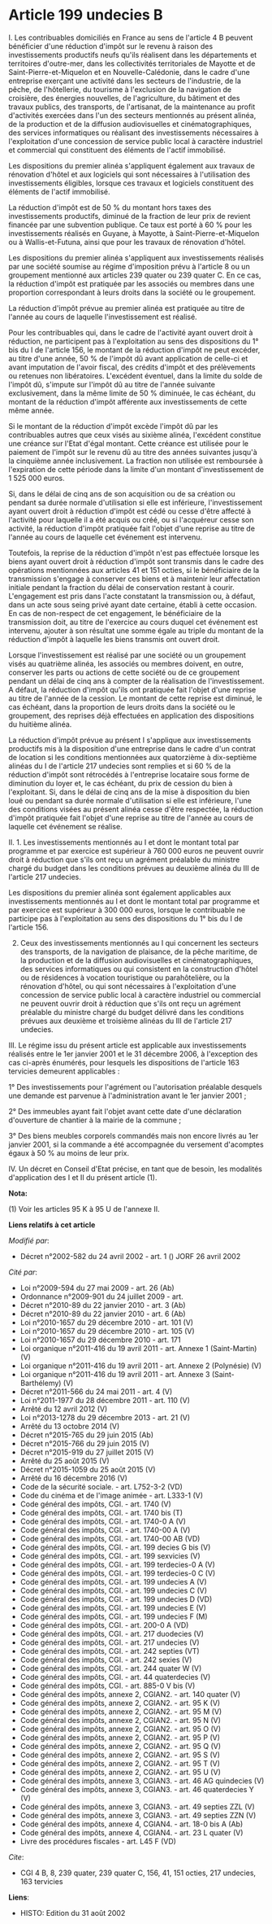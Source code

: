 # Article 199 undecies B

I. Les contribuables domiciliés en France au sens de l'article 4 B peuvent bénéficier d'une réduction d'impôt sur le revenu à
raison des investissements productifs neufs qu'ils réalisent dans les départements et territoires d'outre-mer, dans les
collectivités territoriales de Mayotte et de Saint-Pierre-et-Miquelon et en Nouvelle-Calédonie, dans le cadre d'une
entreprise exerçant une activité dans les secteurs de l'industrie, de la pêche, de l'hôtellerie, du tourisme à l'exclusion de
la navigation de croisière, des énergies nouvelles, de l'agriculture, du bâtiment et des travaux publics, des transports, de
l'artisanat, de la maintenance au profit d'activités exercées dans l'un des secteurs mentionnés au présent alinéa, de la
production et de la diffusion audiovisuelles et cinématographiques, des services informatiques ou réalisant des
investissements nécessaires à l'exploitation d'une concession de service public local à caractère industriel et commercial
qui constituent des éléments de l'actif immobilisé.

Les dispositions du premier alinéa s'appliquent également aux travaux de rénovation d'hôtel et aux logiciels qui sont
nécessaires à l'utilisation des investissements éligibles, lorsque ces travaux et logiciels constituent des éléments de
l'actif immobilisé.

La réduction d'impôt est de 50 % du montant hors taxes des investissements productifs, diminué de la fraction de leur prix de
revient financée par une subvention publique. Ce taux est porté à 60 % pour les investissements réalisés en Guyane, à
Mayotte, à Saint-Pierre-et-Miquelon ou à Wallis-et-Futuna, ainsi que pour les travaux de rénovation d'hôtel.

Les dispositions du premier alinéa s'appliquent aux investissements réalisés par une société soumise au régime d'imposition
prévu à l'article 8 ou un groupement mentionné aux articles 239 quater ou 239 quater C. En ce cas, la réduction d'impôt est
pratiquée par les associés ou membres dans une proportion correspondant à leurs droits dans la société ou le groupement.

La réduction d'impôt prévue au premier alinéa est pratiquée au titre de l'année au cours de laquelle l'investissement est
réalisé.

Pour les contribuables qui, dans le cadre de l'activité ayant ouvert droit à réduction, ne participent pas à l'exploitation
au sens des dispositions du 1° bis du I de l'article 156, le montant de la réduction d'impôt ne peut excéder, au titre d'une
année, 50 % de l'impôt dû avant application de celle-ci et avant imputation de l'avoir fiscal, des crédits d'impôt et des
prélèvements ou retenues non libératoires. L'excédent éventuel, dans la limite du solde de l'impôt dû, s'impute sur l'impôt
dû au titre de l'année suivante exclusivement, dans la même limite de 50 % diminuée, le cas échéant, du montant de la
réduction d'impôt afférente aux investissements de cette même année.

Si le montant de la réduction d'impôt excède l'impôt dû par les contribuables autres que ceux visés au sixième alinéa,
l'excédent constitue une créance sur l'Etat d'égal montant. Cette créance est utilisée pour le paiement de l'impôt sur le
revenu dû au titre des années suivantes jusqu'à la cinquième année inclusivement. La fraction non utilisée est remboursée à
l'expiration de cette période dans la limite d'un montant d'investissement de 1 525 000 euros.

Si, dans le délai de cinq ans de son acquisition ou de sa création ou pendant sa durée normale d'utilisation si elle est
inférieure, l'investissement ayant ouvert droit à réduction d'impôt est cédé ou cesse d'être affecté à l'activité pour
laquelle il a été acquis ou créé, ou si l'acquéreur cesse son activité, la réduction d'impôt pratiquée fait l'objet d'une
reprise au titre de l'année au cours de laquelle cet événement est intervenu.

Toutefois, la reprise de la réduction d'impôt n'est pas effectuée lorsque les biens ayant ouvert droit à réduction d'impôt
sont transmis dans le cadre des opérations mentionnées aux articles 41 et 151 octies, si le bénéficiaire de la transmission
s'engage à conserver ces biens et à maintenir leur affectation initiale pendant la fraction du délai de conservation restant
à courir. L'engagement est pris dans l'acte constatant la transmission ou, à défaut, dans un acte sous seing privé ayant date
certaine, établi à cette occasion. En cas de non-respect de cet engagement, le bénéficiaire de la transmission doit, au titre
de l'exercice au cours duquel cet événement est intervenu, ajouter à son résultat une somme égale au triple du montant de la
réduction d'impôt à laquelle les biens transmis ont ouvert droit.

Lorsque l'investissement est réalisé par une société ou un groupement visés au quatrième alinéa, les associés ou membres
doivent, en outre, conserver les parts ou actions de cette société ou de ce groupement pendant un délai de cinq ans à compter
de la réalisation de l'investissement. A défaut, la réduction d'impôt qu'ils ont pratiquée fait l'objet d'une reprise au
titre de l'année de la cession. Le montant de cette reprise est diminué, le cas échéant, dans la proportion de leurs droits
dans la société ou le groupement, des reprises déjà effectuées en application des dispositions du huitième alinéa.

La réduction d'impôt prévue au présent I s'applique aux investissements productifs mis à la disposition d'une entreprise dans
le cadre d'un contrat de location si les conditions mentionnées aux quatorzième à dix-septième alinéas du I de l'article 217
undecies sont remplies et si 60 % de la réduction d'impôt sont rétrocédés à l'entreprise locataire sous forme de diminution
du loyer et, le cas échéant, du prix de cession du bien à l'exploitant. Si, dans le délai de cinq ans de la mise à
disposition du bien loué ou pendant sa durée normale d'utilisation si elle est inférieure, l'une des conditions visées au
présent alinéa cesse d'être respectée, la réduction d'impôt pratiquée fait l'objet d'une reprise au titre de l'année au cours
de laquelle cet événement se réalise.

II. 1. Les investissements mentionnés au I et dont le montant total par programme et par exercice est supérieur à 760 000
euros ne peuvent ouvrir droit à réduction que s'ils ont reçu un agrément préalable du ministre chargé du budget dans les
conditions prévues au deuxième alinéa du III de l'article 217 undecies.

Les dispositions du premier alinéa sont également applicables aux investissements mentionnés au I et dont le montant total
par programme et par exercice est supérieur à 300 000 euros, lorsque le contribuable ne participe pas à l'exploitation au
sens des dispositions du 1° bis du I de l'article 156.

2. Ceux des investissements mentionnés au I qui concernent les secteurs des transports, de la navigation de plaisance, de la
pêche maritime, de la production et de la diffusion audiovisuelles et cinématographiques, des services informatiques ou qui
consistent en la construction d'hôtel ou de résidences à vocation touristique ou parahôtelière, ou la rénovation d'hôtel, ou
qui sont nécessaires à l'exploitation d'une concession de service public local à caractère industriel ou commercial ne
peuvent ouvrir droit à réduction que s'ils ont reçu un agrément préalable du ministre chargé du budget délivré dans les
conditions prévues aux deuxième et troisième alinéas du III de l'article 217 undecies.

III. Le régime issu du présent article est applicable aux investissements réalisés entre le 1er janvier 2001 et le 31
décembre 2006, à l'exception des cas ci-après énumérés, pour lesquels les dispositions de l'article 163 tervicies demeurent
applicables :

1° Des investissements pour l'agrément ou l'autorisation préalable desquels une demande est parvenue à l'administration avant
le 1er janvier 2001 ;

2° Des immeubles ayant fait l'objet avant cette date d'une déclaration d'ouverture de chantier à la mairie de la commune ;

3° Des biens meubles corporels commandés mais non encore livrés au 1er janvier 2001, si la commande a été accompagnée du
versement d'acomptes égaux à 50 % au moins de leur prix.

IV. Un décret en Conseil d'Etat précise, en tant que de besoin, les modalités d'application des I et II du présent article
(1).

**Nota:**

(1) Voir les articles 95 K à 95 U de l'annexe II.

**Liens relatifs à cet article**

_Modifié par_:

  - Décret n°2002-582 du 24 avril 2002 - art. 1 () JORF 26 avril 2002

_Cité par_:

  - Loi n°2009-594 du 27 mai 2009 - art. 26 (Ab)
  - Ordonnance n°2009-901 du 24 juillet 2009 - art.
  - Décret n°2010-89 du 22 janvier 2010 - art. 3 (Ab)
  - Décret n°2010-89 du 22 janvier 2010 - art. 6 (Ab)
  - Loi n°2010-1657 du 29 décembre 2010 - art. 101 (V)
  - Loi n°2010-1657 du 29 décembre 2010 - art. 105 (V)
  - Loi n°2010-1657 du 29 décembre 2010 - art. 171
  - Loi organique n°2011-416 du 19 avril 2011 - art. Annexe 1 (Saint-Martin) (V)
  - Loi organique n°2011-416 du 19 avril 2011 - art. Annexe 2 (Polynésie) (V)
  - Loi organique n°2011-416 du 19 avril 2011 - art. Annexe 3 (Saint-Barthélemy) (V)
  - Décret n°2011-566         du 24 mai 2011 - art. 4 (V)
  - Loi n°2011-1977 du 28 décembre 2011 - art. 110 (V)
  - Arrêté du 12 avril 2012 (V)
  - Loi n°2013-1278 du 29 décembre 2013 - art. 21 (V)
  - Arrêté du 13 octobre 2014 (V)
  - Décret n°2015-765 du 29 juin 2015 (Ab)
  - Décret n°2015-766 du 29 juin 2015 (V)
  - Décret n°2015-919 du 27 juillet 2015 (V)
  - Arrêté du 25 août 2015 (V)
  - Décret n°2015-1059 du 25 août 2015 (V)
  - Arrêté du 16 décembre 2016 (V)
  - Code de la sécurité sociale. - art. L752-3-2 (VD)
  - Code du cinéma et de l'image animée - art. L333-1 (V)
  - Code général des impôts, CGI. - art. 1740 (V)
  - Code général des impôts, CGI. - art. 1740 bis (T)
  - Code général des impôts, CGI. - art. 1740-0 A (V)
  - Code général des impôts, CGI. - art. 1740-00 A (V)
  - Code général des impôts, CGI. - art. 1740-00 AB (VD)
  - Code général des impôts, CGI. - art. 199 decies G bis (V)
  - Code général des impôts, CGI. - art. 199 sexvicies (V)
  - Code général des impôts, CGI. - art. 199 terdecies-0 A (V)
  - Code général des impôts, CGI. - art. 199 terdecies-0 C (V)
  - Code général des impôts, CGI. - art. 199 undecies A (V)
  - Code général des impôts, CGI. - art. 199 undecies C (V)
  - Code général des impôts, CGI. - art. 199 undecies D (VD)
  - Code général des impôts, CGI. - art. 199 undecies E (V)
  - Code général des impôts, CGI. - art. 199 undecies F (M)
  - Code général des impôts, CGI. - art. 200-0 A (VD)
  - Code général des impôts, CGI. - art. 217 duodecies (V)
  - Code général des impôts, CGI. - art. 217 undecies (V)
  - Code général des impôts, CGI. - art. 242 septies (VT)
  - Code général des impôts, CGI. - art. 242 sexies (V)
  - Code général des impôts, CGI. - art. 244 quater W (V)
  - Code général des impôts, CGI. - art. 44 quaterdecies (V)
  - Code général des impôts, CGI. - art. 885-0 V bis (V)
  - Code général des impôts, annexe 2, CGIAN2. - art. 140 quater (V)
  - Code général des impôts, annexe 2, CGIAN2. - art. 95 K (V)
  - Code général des impôts, annexe 2, CGIAN2. - art. 95 M (V)
  - Code général des impôts, annexe 2, CGIAN2. - art. 95 N (V)
  - Code général des impôts, annexe 2, CGIAN2. - art. 95 O (V)
  - Code général des impôts, annexe 2, CGIAN2. - art. 95 P (V)
  - Code général des impôts, annexe 2, CGIAN2. - art. 95 Q (V)
  - Code général des impôts, annexe 2, CGIAN2. - art. 95 S (V)
  - Code général des impôts, annexe 2, CGIAN2. - art. 95 T (V)
  - Code général des impôts, annexe 2, CGIAN2. - art. 95 U (V)
  - Code général des impôts, annexe 3, CGIAN3. - art. 46 AG quindecies (V)
  - Code général des impôts, annexe 3, CGIAN3. - art. 46 quaterdecies Y (V)
  - Code général des impôts, annexe 3, CGIAN3. - art. 49 septies ZZL (V)
  - Code général des impôts, annexe 3, CGIAN3. - art. 49 septies ZZN (V)
  - Code général des impôts, annexe 4, CGIAN4. - art. 18-0 bis A (Ab)
  - Code général des impôts, annexe 4, CGIAN4. - art. 23 L quater (V)
  - Livre des procédures fiscales - art. L45 F (VD)

_Cite_:

  - CGI 4 B, 8, 239 quater, 239 quater C, 156, 41, 151 octies, 217 undecies, 163 tervicies

**Liens**:

  - HISTO: Edition du 31 août 2002
